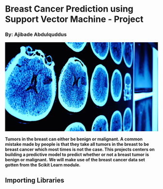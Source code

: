 # Breast Cancer Prediction using Support Vector Machine - Project
### By: Ajibade Abdulquddus
<img src='breast.jpg' /></a> 


**Tumors in the breast can either be benign or malignant. A common mistake made by people is that they take all tumors in the breast to be breast cancer which most times is not the case. This projects centers on building a predictive model to predict whether or not a breast tumor is benign or malignant.**
**We will make use of the breast cancer data set gotten from the Scikit Learn module.**

## Importing Libraries
